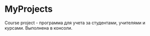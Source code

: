 # MyProjects

Course project - программа для учета за студентами, учителями и курсами. Выполнена в консоли.
 

